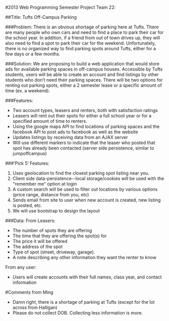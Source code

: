 #2013 Web Programming Semester Project Team 22:

##Title: Tufts Off-Campus Parking

###Problem:
There is an obvious shortage of parking here at Tufts.  There are many people who own cars and need to find a place to park their car for the school year.  In addition, if a friend from out of town drives up, they will also need to find a spot to park their car for the weekend.  Unfortunately, there is no organized way to find parking spots around Tufts, either for a few days or a few months.

###Solution:
We are proposing to build a web application that would store ads for available parking spaces in off-campus houses.  Accessible by Tufts students, users will be able to create an account and find listings by other students who don’t need their parking spaces.  There will be two options for renting out parking spots, either a 2 semester lease or a specific amount of time (ex. a weekend).  

###Features:
* Two account types, leasers and renters, both with satisfaction ratings
* Leasers will rent out their spots for either a full school year or for a specified amount of time to renters.
* Using the google maps API to find locations of parking spaces and the facebook API to post ads to facebook as well as the website
* Updates listings by receiving data from an AJAX server
* Will use different markers to indicate that the leaser who posted that spot has already been contacted (server side persistence, similar to jumpoffcampus)

###‘Pick 5’ Features:
1. Uses geolocation to find the closest parking spot listing near you.  
2. Client side data-persistence--local storage/cookies will be used with the "remember me" option at login
3. A custom search will be used to filter out locations by various options (price range, distance from you, etc)  
4. Sends email from site to user when new account is created, new listing is posted, etc.
5. We will use bootstrap to design the layout  

###Data:
From Leasers:
* The number of spots they are offering 
* The time that they are offering the spot(s) for 
* The price it will be offered
* The address of the spot
* Type of spot (street, driveway, garage).
* A note describing any other information they want the renter to know

From any user:
* Users will create accounts with their full names, class year, and contact information

#Comments from Ming
* Damn right, there is a shortage of parking at Tufts (except for the lot across from Halligan)
* Please do not collect DOB. Collecting less information is more.
